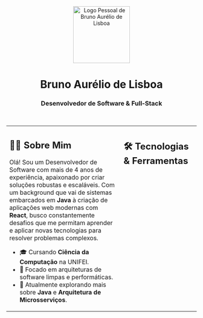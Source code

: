 <div align="center">
  <img src="https'://image.pollinations.ai/prompt/simple,%20logo,%20minimalist,%20initials%20%22BL%22,%20modern,%20elegant,%20sophisticated,%20for%20a%20software%20developer%20portfolio,%20dark%20theme%20compatible,%20subtle%20colors,%20abstract%20form?width=300&height=300&seed=23'" alt="Logo Pessoal de Bruno Aurélio de Lisboa" width="150">
  <h1>
    <b>Bruno Aurélio de Lisboa</b>
  </h1>
  <h3>
    Desenvolvedor de Software & Full-Stack
  </h3>
</div>

<br>

<table>
  <tr>
    <td valign="top" width="60%">
      <h2>👨‍💻 Sobre Mim</h2>
      <p>
        Olá! Sou um Desenvolvedor de Software com mais de 4 anos de experiência, apaixonado por criar soluções robustas e escaláveis. Com um background que vai de sistemas embarcados em <strong>Java</strong> à criação de aplicações web modernas com <strong>React</strong>, busco constantemente desafios que me permitam aprender e aplicar novas tecnologias para resolver problemas complexos.
      </p>
      <ul>
        <li>🎓 Cursando <strong>Ciência da Computação</strong> na UNIFEI.</li>
        <li>🔭 Focado em arquiteturas de software limpas e performáticas.</li>
        <li>🌱 Atualmente explorando mais sobre <strong>Java</strong> e <strong>Arquitetura de Microsserviços</strong>.</li>
      </ul>
    </td>
    <td valign="top" width="40%">
      <h2>🛠️ Tecnologias & Ferramentas</h2>
      <p align="left">
        <a href="https://openjdk.org/" target="_blank"><img src="
